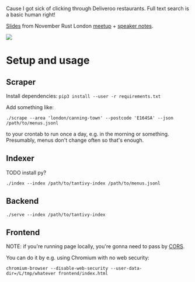 Cause I got sick of clicking through Deliveroo restaurants. Full text search is a basic human right!

[Slides](https://github.com/karlicoss/scrapyroo-slides) from November Rust London [meetup](https://www.meetup.com/Rust-London-User-Group/events/266262531/) + [speaker notes](https://beepb00p.xyz/scrapyroo.html).

<img src="https://user-images.githubusercontent.com/291333/69106349-f82e9b00-0a65-11ea-9b9b-1fd45ebf4446.png"/>

# Setup and usage
## Scraper
Install dependencies: `pip3 install --user -r requirements.txt`

Add something like:

    ./scrape --area 'london/canning-town' --postcode 'E164SA' --json /path/to/menus.jsonl
    
to your crontab to run once a day, e.g. in the morning or something. Presumably, menus don't change often so that's enough.

## Indexer

TODO install py?

    ./index --index /path/to/tantivy-index /path/to/menus.jsonl


## Backend

    ./serve --index /path/to/tantivy-index

## Frontend

NOTE: if you're running page locally, you're gonna need to pass by [CORS](https://stackoverflow.com/a/3177718/706389).

You can do it by e.g. using Chromium with no web security:

    chromium-browser --disable-web-security --user-data-dir=/L/tmp/whatever frontend/index.html
